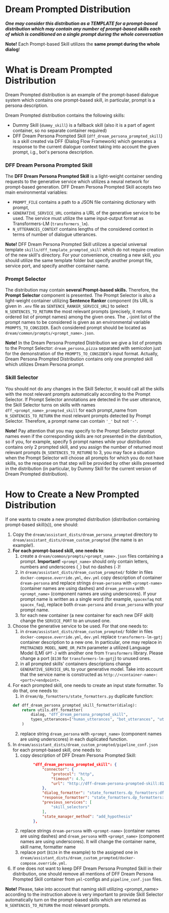 # Dream Prompted Distribution

**_One may consider this distribution as a TEMPLATE for a prompt-based distribution which may contain any number of 
prompt-based skills each of which is conditioned on a single prompt during the whole conversation_**

**Note!** Each Prompt-based Skill utilizes the **same prompt during the whole dialog**!

# What is Dream Prompted Distribution

Dream Prompted distribution is an example of the prompt-based dialogue system which contains one prompt-based skill, 
in particular, prompt is a persona description. 

Dream Prompted distribution contains the following skills:
* Dummy Skill (`dummy_skill`) is a fallback skill (also it is a part of agent container, so no separate container required)
* DFF Dream Persona Prompted Skill (`dff_dream_persona_prompted_skill`) is a skill created via DFF (Dialog Flow Framework)
which generates a response to the current dialogue context taking into account the given prompt, i.g., bot's persona description.

### DFF Dream Persona Prompted Skill

The **DFF Dream Persona Prompted Skill** is a light-weight container sending requests to the generative service 
which utilizes a neural network for prompt-based generation.
DFF Dream Persona Prompted Skill accepts two main environmental variables:
  * `PROMPT_FILE`  contains a path to a JSON file containing dictionary with prompt, 
  * `GENERATIVE_SERVICE_URL` contains a URL of the generative service to be used.
  The service must utilize the same input-output format as Transformers-LM (`transformers_lm`). 
  * `N_UTTERANCES_CONTEXT` contains lengths of the considered context in terms of number of dialogue utterances.

**Note!** DFF Dream Persona Prompted Skill utilizes a special universal template `skills/dff_template_prompted_skill`
which do not require creation of the new skill's directory. For your convenience, creating a new skill, 
you should utilize the same template folder but specify another prompt file, service port, and specify another container name.

### Prompt Selector

The distribution may contain **several Prompt-based skills.** Therefore, the **Prompt Selector** component is presented. 
The Prompt Selector is also a light-weight container utilizing **Sentence Ranker** component 
(its URL is given in `.env` file as `SENTENCE_RANKER_SERVICE_URL`) to select `N_SENTENCES_TO_RETURN` 
the most relevant prompts (precisely, it returns ordered list of prompt names) among the given ones. 
The `,`-joint list of the prompt names to be considered is given as an environmental variable `PROMPTS_TO_CONSIDER`.
Each considered prompt should be located as `dream/common/prompts/<prompt_name>.json`.

**Note!** In the Dream Persona Prompted Distribution we give a list of prompts to the Prompt Selector: `dream_persona,pizza` 
separated with semicolon just for the demonstration of the `PROMPTS_TO_CONSIDER`'s input format. Actually,
Dream Persona Prompted Distribution contains only one prompted skill which utilizes Dream Persona prompt.

### Skill Selector

You should not do any changes in the Skill Selector, it would call all the skills with the most relevant prompts
automatically according to the Prompt Selector.  If Prompt Selector annotations are detected in the user utterance, 
the Skill Selector turns on skills with names `dff_<prompt_name>_prompted_skill` for each prompt_name from
`N_SENTENCES_TO_RETURN` the most relevant prompts detected by Prompt Selector. 
Therefore, a prompt name can contain `'_'` but not `'-'`. 

**Note!** Pay attention that you may specify to the Prompt Selector prompt names 
even if the corresponding skills are not presented in the distribution, so if you, for example, specify 5 prompt names
while your distribution contains only 2 prompted skill, and you assign the number of returned most relevant prompts
(`N_SENTENCES_TO_RETURN`) to 3, you may face a situation when the Prompt Selector will choose all prompts for which
you do not have skills, so the response on that step will be provided by other skills presented in the distribution 
(in particular, by Dummy Skill for the current version of Dream Prompted distribution).

# How to Create a New Prompted Distribution

If one wants to create a new prompted distribution (distribution containing prompt-based skill(s)), one should:

1. Copy the `dream/assistant_dists/dream_persona_prompted` directory to `dream/assistant_dists/dream_custom_prompted`
(the name is an example!).
2. **For each prompt-based skill, one needs to**:
   1. create a `dream/common/prompts/<prompt_name>.json` files containing a prompt. 
   **Important!** `<prompt_name>` should only contain letters, numbers and underscores (`_`) but no dashes (`-`)!
   2. in `dream/assistant_dists/dream_custom_prompted/` folder in files `docker-compose.override.yml`, `dev.yml` 
   copy description of container `dream-persona` and replace strings `dream-persona` with `<prompt-name>` 
   (container names are using dashes) and 
   `dream_persona` with `<prompt_name>` (component names are using underscores). 
   If your prompt name is written as a single word 
   (for example, `spacexfaq` not `spacex_faq`), replace both `dream-persona` and `dream_persona` with your prompt name.
   3. for each new container (a new container for each new DFF skill) change the `SERVICE_PORT` 
   to an unused one.
3. Choose the generative service to be used. For that one needs to:
   1. in `dream/assistant_dists/dream_custom_prompted/` folder in files `docker-compose.override.yml`, `dev.yml` 
   replace `transformers-lm-gptj` container description to a new one. 
   In particular, one may replace in `PRETRAINED_MODEL_NAME_OR_PATH` parameter 
   a utilized Language Model (LM) `GPT-J` with another one from `Transformers` library. 
   Please change a port (`8130` for `transformers-lm-gptj`) to unused ones. 
   2. in all prompted skills' containers descriptions change `GENERATIVE_SERVICE_URL` to your generative model. 
   Take into account that the service name is constructed as `http://<container-name>:<port>/<endpoint>`. 
4. For each prompted skill, one needs to create an input state formatter. To do that, one needs to:
   1. in `dream/dp_formatters/state_formatters.py` duplicate function:
   ```python
   def dff_dream_persona_prompted_skill_formatter(dialog):
       return utils.dff_formatter(
           dialog, "dff_dream_persona_prompted_skill",
           types_utterances=["human_utterances", "bot_utterances", "utterances"]
       )
   ```
   2. replace string  `dream_persona` with `<prompt_name>` (component names are using underscores) in each duplicated function. 
5. In `dream/assistant_dists/dream_custom_prompted/pipeline_conf.json` for each prompt-based skill, one needs to:
   1. copy description of DFF Dream Persona Prompted Skill:
   ```json
            "dff_dream_persona_prompted_skill": {
                "connector": {
                    "protocol": "http",
                    "timeout": 4.5,
                    "url": "http://dff-dream-persona-prompted-skill:8134/respond"
                },
                "dialog_formatter": "state_formatters.dp_formatters:dff_dream_persona_prompted_skill_formatter",
                "response_formatter": "state_formatters.dp_formatters:skill_with_attributes_formatter_service",
                "previous_services": [
                    "skill_selectors"
                ],
                "state_manager_method": "add_hypothesis"
            },
   ```
   2. replace strings `dream-persona` with `<prompt-name>` (container names are using dashes) and 
   `dream_persona` with `<prompt_name>` (component names are using underscores). It will change the container name, 
   skill name, formatter name
   3. replace port (`8134` in the example) to the assigned one in 
   `dream/assistant_dists/dream_custom_prompted/docker-compose.override.yml`.
6. If one does not want to keep DFF Dream Persona Prompted Skill in their distribution, one should remove all mentions
of DFF Dream Persona Prompted Skill container from `yml`-configs and `pipeline_conf.json` files.

**Note!** Please, take into account that naming skill utilizing <prompt_name> according to the instruction above
is very important to provide Skill Selector automatically turn on the prompt-based skills which are returned as 
`N_SENTENCES_TO_RETURN` the most relevant prompts.



